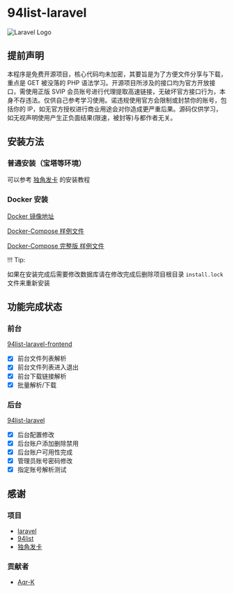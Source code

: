 # 94list-laravel

![Laravel Logo](https://raw.githubusercontent.com/laravel/art/master/logo-lockup/5%20SVG/2%20CMYK/1%20Full%20Color/laravel-logolockup-cmyk-red.svg)

## 提前声明

本程序是免费开源项目，核心代码均未加密，其要旨是为了方便文件分享与下载，重点是 GET 被没落的 PHP
语法学习。开源项目所涉及的接口均为官方开放接口，需使用正版 SVIP
会员账号进行代理提取高速链接，无破坏官方接口行为，本身不存违法。仅供自己参考学习使用。诺违规使用官方会限制或封禁你的账号，包括你的
IP，如无官方授权进行商业用途会对你造成更严重后果。源码仅供学习，如无视声明使用产生正负面结果(限速，被封等)与都作者无关。

## 安装方法

### 普通安装（宝塔等环境）

可以参考 [独角发卡](https://github.com/assimon/dujiaoka/wiki) 的安装教程

### Docker 安装

[Docker 镜像地址](https://hub.docker.com/r/huankong233/94list-laravel)

[Docker-Compose 样例文件](./docker-compose.yaml)

[Docker-Compose 完整版 样例文件](./docker-compose-full.yaml)

!!! Tip:

如果在安装完成后需要修改数据库请在修改完成后删除项目根目录 `install.lock` 文件来重新安装

## 功能完成状态

### 前台

[94list-laravel-frontend](https://github.com/huankong233/94list-laravel-frontend)

- [x] 前台文件列表解析
- [x] 前台文件列表进入退出
- [x] 前台下载链接解析
- [x] 批量解析/下载

### 后台

[94list-laravel](https://github.com/huankong233/94list-laravel)

- [x] 后台配置修改
- [x] 后台账户添加删除禁用
- [x] 后台账户可用性完成
- [x] 管理员账号密码修改
- [x] 指定账号解析测试

## 感谢

### 项目

- [laravel](https://laravel.com)
- [94list](https://github.com/codehub666/94list)
- [独角发卡](https://github.com/assimon/dujiaoka)

### 贡献者

- [Aqr-K](https://github.com/Aqr-K)
